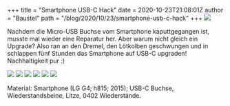 +++
title = "Smartphone USB-C Hack"
date = 2020-10-23T21:08:01Z
author = "Baustel"
path = "/blog/2020/10/23/smartphone-usb-c-hack"
+++
![](/media/usb-c-01.serendipityThumb.jpg)

Nachdem die Micro-USB Buchse vom Smartphone kaputtgegangen ist, musste
mal wieder eine Reparatur her. Aber warum nicht gleich ein Upgrade? Also
ran an den Dremel, den Lötkolben geschwungen und in schlappen fünf
Stunden das Smartphone auf USB-C upgraden! Nachhaltigkeit pur :)

![](/media/usb-c-03.serendipityThumb.jpg)
![](/media/usb-c-04.serendipityThumb.jpg)
![](/media/usb-c-05.serendipityThumb.jpg)
![](/media/usb-c-06.serendipityThumb.jpg)
![](/media/usb-c-07.serendipityThumb.jpg)
![](/media/usb-c-08.serendipityThumb.jpg)

Material: Smartphone (LG G4; h815; 2015); USB-C Buchse,
Wiederstandsbeine, Litze, 0402 Wiederstände.
